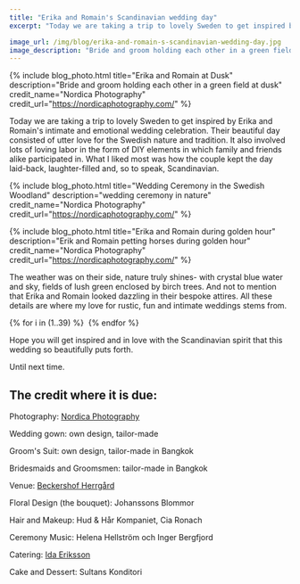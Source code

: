 ```yaml
---
title: "Erika and Romain's Scandinavian wedding day"
excerpt: "Today we are taking a trip to lovely Sweden to get inspired by this intimate wedding celebration"

image_url: /img/blog/erika-and-romain-s-scandinavian-wedding-day.jpg
image_description: "Bride and groom holding each other in a green field at dusk"
---
```


{% include blog_photo.html
title="Erika and Romain at Dusk"
description="Bride and groom holding each other in a green field at dusk"
credit_name="Nordica Photography"
credit_url="https://nordicaphotography.com/"
%}

Today we are taking a trip to lovely Sweden to get inspired by Erika and Romain's intimate and emotional wedding celebration. Their beautiful day consisted of utter love for the Swedish nature and tradition. It also involved lots of loving labor in the form of DIY elements in which family and friends alike participated in. 
What I liked most was how the couple kept the day laid-back, laughter-filled and, so to speak, Scandinavian. 

{% include blog_photo.html
title="Wedding Ceremony in the Swedish Woodland"
description="wedding ceremony in nature"
credit_name="Nordica Photography"
credit_url="https://nordicaphotography.com/"
%}

{% include blog_photo.html
title="Erika and Romain during golden hour"
description="Erik and Romain petting horses during golden hour"
credit_name="Nordica Photography"
credit_url="https://nordicaphotography.com/"
%}

The weather was on their side, nature truly shines- with crystal blue water and sky, fields of lush green enclosed by birch trees. And not to mention that Erika and Romain looked dazzling in their bespoke attires. All these details are where my love for rustic, fun and intimate weddings stems from.

<div class="row center-xs">
    <div class="col-xs-12">
        <div class="photos">
        {% for i in (1..39) %}
            <img src="/img/blog/erika-and-romain-s-scandinavian-wedding-day/erika-and-romain-s-scandinavian-wedding-day-{{i}}.jpg" title="" alt=""/>
        {% endfor %}
        </div>
    </div>
</div>

Hope you will get inspired and in love with the Scandinavian spirit that this wedding so beautifully puts forth.

Until next time.

## The credit where it is due:

Photography: [Nordica Photography](https://nordicaphotography.com/)

Wedding gown: own design, tailor-made

Groom's Suit: own design, tailor-made in Bangkok

Bridesmaids and Groomsmen: tailor-made in Bangkok

Venue: [Beckershof Herrgård ](http://www.beckershof.se/en)

Floral Design (the bouquet): Johanssons Blommor

Hair and Makeup: Hud & Hår Kompaniet, Cia Ronach

Ceremony Music: Helena Hellström och Inger Bergfjord

Catering: [Ida Eriksson ](http://idamatochvin.se/)

Cake and Dessert: Sultans Konditori
